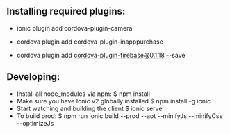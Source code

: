 ## Installing required plugins: 
* ionic plugin add cordova-plugin-camera

* cordova plugin add cordova-plugin-inapppurchase

* cordova plugin add cordova-plugin-firebase@0.1.18 --save

## Developing:
* Install all node_modules via npm: $ npm install
* Make sure you have Ionic v2 globally installed $ npm install -g ionic
* Start watching and building the client $ ionic serve
* To build prod: $ npm run ionic:build --prod --aot --minifyJs --minifyCss --optimizeJs
